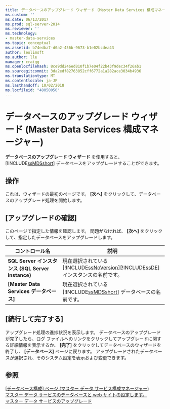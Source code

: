 ```yaml
---
title: データベースのアップグレード ウィザード (Master Data Services 構成マネージャー) | Microsoft Docs
ms.custom: ''
ms.date: 06/13/2017
ms.prod: sql-server-2014
ms.reviewer: ''
ms.technology:
- master-data-services
ms.topic: conceptual
ms.assetid: b74edba7-d0a2-456b-9673-b1e02bcdea43
author: leolimsft
ms.author: lle
manager: craigg
ms.openlocfilehash: 8ce9dd246ed810f1b7e04f22b43f9dec34f26ab1
ms.sourcegitcommit: 3da2edf82763852cff6772a1a282ace3034b4936
ms.translationtype: MT
ms.contentlocale: ja-JP
ms.lasthandoff: 10/02/2018
ms.locfileid: "48050050"
---
```

# <a name="upgrade-database-wizard-master-data-services-configuration-manager"></a>データベースのアップグレード ウィザード (Master Data Services 構成マネージャー)
  **データベースのアップグレード ウィザード** を使用すると、 [!INCLUDE[ssMDSshort](../includes/ssmdsshort-md.md)] データベースをアップグレードすることができます。  
  
## <a name="action"></a>操作  
 これは、ウィザードの最初のページです。 **[次へ]** をクリックして、データベースのアップグレード処理を開始します。  
  
## <a name="upgrade-review"></a>[アップグレードの確認]  
 このページで指定した情報を確認します。 問題がなければ、 **[次へ]** をクリックして、指定したデータベースをアップグレードします。  
  
|コントロール名|説明|  
|------------------|-----------------|  
|**SQL Server インスタンス (SQL Server instance)**|現在選択されている [!INCLUDE[ssNoVersion](../includes/ssnoversion-md.md)][!INCLUDE[ssDE](../includes/ssde-md.md)] インスタンスの名前です。|  
|**[Master Data Services データベース]**|現在選択されている [!INCLUDE[ssMDSshort](../includes/ssmdsshort-md.md)] データベースの名前です。|  
  
## <a name="progress-and-finish"></a>[続行して完了する]  
 アップグレード処理の進捗状況を表示します。 データベースのアップグレードが完了したら、ログ ファイルへのリンクをクリックしてアップグレードに関する詳細情報を表示するか、 **[完了]** をクリックしてデータベースのウィザードを終了し、 **[データベース]** ページに戻ります。 アップグレードされたデータベースが選択され、そのシステム設定を表示および変更できます。  
  
## <a name="see-also"></a>参照  
 [[データベース構成] ページ &#40;マスター データ サービス構成マネージャー&#41;](../../2014/master-data-services/database-configuration-page-master-data-services-configuration-manager.md)   
 [マスター データ サービスのデータベースと web サイトの設定します。](set-up-the-database-and-website-for-master-data-services.md)   
 [マスター データ サービスのアップグレード](../database-engine/install-windows/upgrade-master-data-services.md)  
  
  
